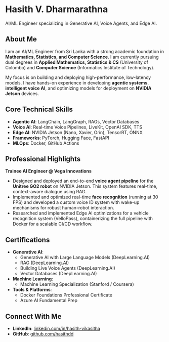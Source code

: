 # Hasith V. Dharmarathna

AI/ML Engineer specializing in Generative AI, Voice Agents, and Edge AI.

## About Me

I am an AI/ML Engineer from Sri Lanka with a strong academic foundation in **Mathematics, Statistics, and Computer Science**. I am currently pursuing dual degrees in **Applied Mathematics, Statistics & CS** (University of Colombo) and **Computer Science** (Informatics Institute of Technology).

My focus is on building and deploying high-performance, low-latency models. I have hands-on experience in developing **agentic systems**, **intelligent voice AI**, and optimizing models for deployment on **NVIDIA Jetson** devices.

## Core Technical Skills

* **Agentic AI**: LangChain, LangGraph, RAGs, Vector Databases
* **Voice AI**: Real-time Voice Pipelines, LiveKit, OpenAI SDK, TTS
* **Edge AI**: NVIDIA Jetson (Nano, Xavier, Orin), TensorRT, ONNX
* **Frameworks**: PyTorch, Hugging Face, FastAPI
* **MLOps**: Docker, GitHub Actions

## Professional Highlights

**Trainee AI Engineer @ Vega Innovations**

* Designed and deployed an end-to-end **voice agent pipeline** for the **Unitree GO2 robot** on NVIDIA Jetson. This system features real-time, context-aware dialogue using RAG.
* Implemented and optimized real-time **face recognition** (running at 30 FPS) and developed a custom voice ID system with wake-up mechanisms for robust human-robot interaction.
* Researched and implemented Edge AI optimizations for a vehicle recognition system (VelloPass), containerizing the full pipeline with Docker for a scalable CI/CD workflow.

## Certifications

* **Generative AI**:
    * Generative AI with Large Language Models (DeepLearning.AI)
    * RAG (DeepLearning.AI)
    * Building Live Voice Agents (DeepLearning.AI)
    * Vector Databases (DeepLearning.AI)
* **Machine Learning**:
    * Machine Learning Specialization (Stanford / Coursera)
* **Tools & Platforms**:
    * Docker Foundations Professional Certificate
    * Azure AI Fundamental Prep

## Connect With Me

* **LinkedIn**: [linkedin.com/in/hasith-vikasitha](https://www.linkedin.com/in/hasith-vikasitha/)
* **GitHub**: [github.com/hasithdd](https://github.com/hasithdd)
